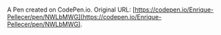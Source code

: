 # 

A Pen created on CodePen.io. Original URL: [https://codepen.io/Enrique-Pellecer/pen/NWLbMWG](https://codepen.io/Enrique-Pellecer/pen/NWLbMWG).

